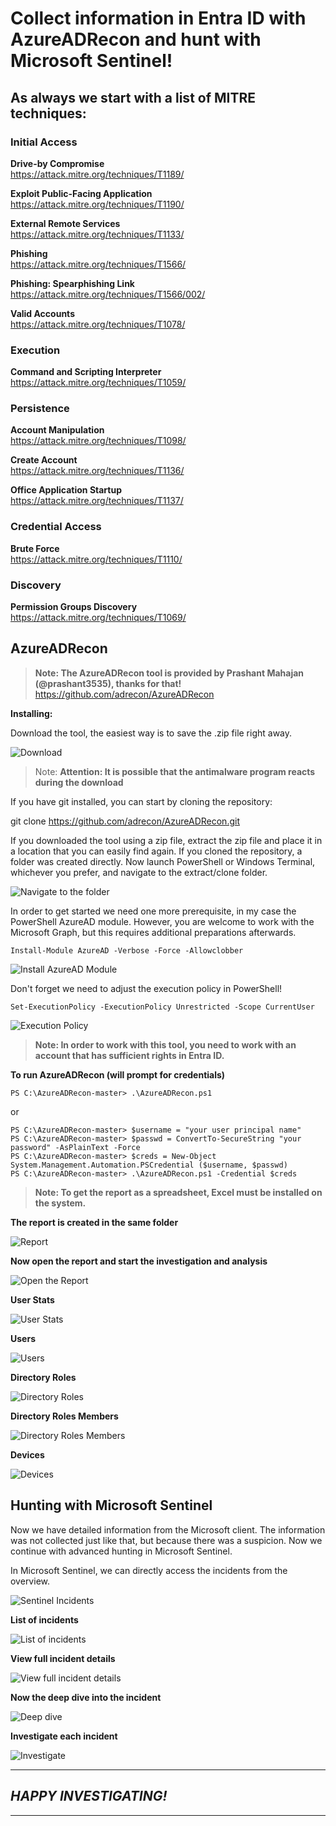 # Collect information in Entra ID with AzureADRecon and hunt with Microsoft Sentinel!

## As always we start with a list of MITRE techniques:

### Initial Access

**Drive-by Compromise**  
https://attack.mitre.org/techniques/T1189/

**Exploit Public-Facing Application**  
https://attack.mitre.org/techniques/T1190/

**External Remote Services**  
https://attack.mitre.org/techniques/T1133/

**Phishing**  
https://attack.mitre.org/techniques/T1566/

**Phishing: Spearphishing Link**  
https://attack.mitre.org/techniques/T1566/002/

**Valid Accounts**  
https://attack.mitre.org/techniques/T1078/

### Execution

**Command and Scripting Interpreter**  
https://attack.mitre.org/techniques/T1059/

### Persistence

**Account Manipulation**  
https://attack.mitre.org/techniques/T1098/

**Create Account**  
https://attack.mitre.org/techniques/T1136/

**Office Application Startup**  
https://attack.mitre.org/techniques/T1137/

### Credential Access

**Brute Force**  
https://attack.mitre.org/techniques/T1110/

### Discovery

**Permission Groups Discovery**  
https://attack.mitre.org/techniques/T1069/

## AzureADRecon

> **Note: The AzureADRecon tool is provided by Prashant Mahajan (@prashant3535), thanks for that!**  
https://github.com/adrecon/AzureADRecon

**Installing:** 

Download the tool, the easiest way is to save the .zip file right away.  

<img src="/Azure_Active_Directory/Images/aad_0.png" alt="Download">

> Note: **Attention: It is possible that the antimalware program reacts during the download**  

If you have git installed, you can start by cloning the repository:  

git clone https://github.com/adrecon/AzureADRecon.git

If you downloaded the tool using a zip file, extract the zip file and place it in a location that you can easily find again. If you cloned the repository, a folder was created directly.
Now launch PowerShell or Windows Terminal, whichever you prefer, and navigate to the extract/clone folder.

<img src="/Azure_Active_Directory/Images/wt_1.png" alt="Navigate to the folder">

In order to get started we need one more prerequisite, in my case the PowerShell AzureAD module. However, you are welcome to work with the Microsoft Graph, but this requires additional preparations afterwards.

```
Install-Module AzureAD -Verbose -Force -Allowclobber
```

<img src="/Azure_Active_Directory/Images/wt_2.png" alt="Install AzureAD Module">

Don't forget we need to adjust the execution policy in PowerShell!

```
Set-ExecutionPolicy -ExecutionPolicy Unrestricted -Scope CurrentUser
```

<img src="/Azure_Active_Directory/Images/wt_3.png" alt="Execution Policy">

> **Note: In order to work with this tool, you need to work with an account that has sufficient rights in Entra ID.**  

**To run AzureADRecon (will prompt for credentials)**  

```
PS C:\AzureADRecon-master> .\AzureADRecon.ps1
```

or

```
PS C:\AzureADRecon-master> $username = "your user principal name"
PS C:\AzureADRecon-master> $passwd = ConvertTo-SecureString "your password" -AsPlainText -Force
PS C:\AzureADRecon-master> $creds = New-Object System.Management.Automation.PSCredential ($username, $passwd)
PS C:\AzureADRecon-master> .\AzureADRecon.ps1 -Credential $creds
```

> **Note: To get the report as a spreadsheet, Excel must be installed on the system.**  

**The report is created in the same folder**  

<img src="/Azure_Active_Directory/Images/wt_4.png" alt="Report">

**Now open the report and start the investigation and analysis**  

<img src="/Azure_Active_Directory/Images/aad_1.png" alt="Open the Report">

**User Stats**

<img src="/Azure_Active_Directory/Images/aad_2.png" alt="User Stats">

**Users**  

<img src="/Azure_Active_Directory/Images/aad_3.png" alt="Users">

**Directory Roles**  

<img src="/Azure_Active_Directory/Images/aad_4.png" alt="Directory Roles">

**Directory Roles Members**  

<img src="/Azure_Active_Directory/Images/aad_5.png" alt="Directory Roles Members">

**Devices**  

<img src="/Azure_Active_Directory/Images/aad_6.png" alt="Devices">

## Hunting with Microsoft Sentinel

Now we have detailed information from the Microsoft client. The information was not collected just like that, but because there was a suspicion. Now we continue with advanced hunting in Microsoft Sentinel.

In Microsoft Sentinel, we can directly access the incidents from the overview.

<img src="/Azure_Active_Directory/Images/sen_1.png" alt="Sentinel Incidents">

**List of incidents**

<img src="/Azure_Active_Directory/Images/sen_2.png" alt="List of incidents">

**View full incident details**

<img src="/Azure_Active_Directory/Images/sen_3.png" alt="View full incident details">

**Now the deep dive into the incident**

<img src="/Azure_Active_Directory/Images/sen_4.png" alt="Deep dive">

**Investigate each incident**

<img src="/Azure_Active_Directory/Images/sen_5.png" alt="Investigate">

---
## *HAPPY INVESTIGATING!*
---
